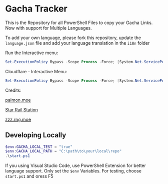 # Gacha Tracker

This is the Repository for all PowerShell Files to copy your Gacha Links. Now with support for Multiple Languages.

To add your own language, please fork this repository, update the `language.json` file and add your language translation in the `i18n` folder

Run the Interactive menu:

```powershell
Set-ExecutionPolicy Bypass -Scope Process -Force; [System.Net.ServicePointManager]::SecurityProtocol = [System.Net.ServicePointManager]::SecurityProtocol -bor 3072; iex "&{$((New-Object System.Net.WebClient).DownloadString('https://raw.githubusercontent.com/studiobutter/gacha-stuff/refs/heads/main/start.ps1'))}"
```

Cloudflare - Interactive Menu:

```powershell
Set-ExecutionPolicy Bypass -Scope Process -Force; [System.Net.ServicePointManager]::SecurityProtocol = [System.Net.ServicePointManager]::SecurityProtocol -bor 3072; iex "&{$((New-Object System.Net.WebClient).DownloadString('https://gacha.studiobutter.io.vn/start.ps1?ref_type=heads'))}"
```

Credits:

[paimon.moe](https://github.com/MadeBaruna/paimon-moe)

[Star Rail Station](https://starrailstation.com/en)

[zzz.rng.moe](https://zzz.rng.moe/en)

## Developing Locally

```powershell
$env:GACHA_LOCAL_TEST = "true"
$env:GACHA_LOCAL_PATH = "C:\path\to\your\local\repo"
.\start.ps1
```
If you using Visual Studio Code, use PowerShell Extension for better language support. Only set the `$env` Variables. For testing, choose `start.ps1` and oress F5